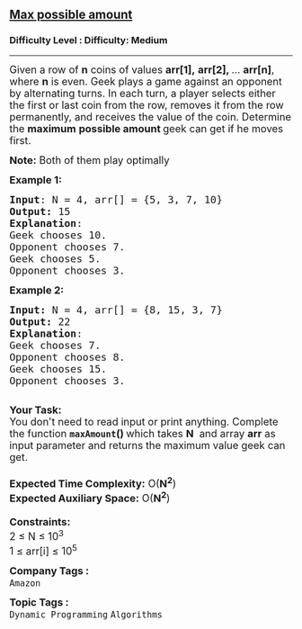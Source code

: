 <h2><a href="https://www.geeksforgeeks.org/problems/max-possible-amount2717/1?page=1&difficulty=Medium&status=unsolved&sortBy=submissions">Max possible amount</a></h2><h3>Difficulty Level : Difficulty: Medium</h3><hr><div class="problems_problem_content__Xm_eO"><p><span style="font-size:18px">Given a row of <strong>n</strong> coins of values <strong>arr[1],</strong> <strong>arr[2], </strong>... <strong>arr[n]</strong>, where <strong>n</strong> is even. Geek plays a game against an opponent by alternating turns.&nbsp;In each turn, a player selects either the first or last coin from the row, removes it from the row permanently, and&nbsp;receives the value of the coin. Determine the <strong>maximum</strong> <strong>possible amount </strong>geek can get if he moves first.</span></p>

<p><span style="font-size:18px"><strong>Note:</strong> Both of them play optimally</span></p>

<p><span style="font-size:18px"><strong>Example 1:</strong></span></p>

<pre><span style="font-size:18px"><strong>Input</strong>: N = 4, arr[] = {5, 3, 7, 10}
<strong>Output:</strong> 15
<strong>Explanation</strong>: </span>
<span style="font-size:18px">Geek chooses 10.
Opponent chooses 7.
Geek chooses 5.
Opponent chooses 3.</span></pre>

<p><span style="font-size:18px"><strong>Example 2:</strong></span></p>

<pre><span style="font-size:18px"><strong>Input: </strong>N = 4, arr[] = {8, 15, 3, 7}
<strong>Output: </strong>22
<strong>Explanation</strong>: 
Geek chooses 7.
Opponent chooses 8.
Geek chooses 15.
Opponent chooses 3.</span>
</pre>

<p><br>
<span style="font-size:18px"><strong>Your Task:&nbsp;&nbsp;</strong><br>
You don't need to read input or print anything. Complete the function <strong><code>maxAmount</code>()&nbsp;</strong>which takes <strong>N</strong>&nbsp; and array <strong>arr</strong> as input parameter and returns the maximum value geek can get.<br>
<br>
<strong>Expected Time Complexity:</strong> O(<strong>N<sup>2</sup></strong>)<br>
<strong>Expected Auxiliary Space:</strong> O(<strong>N<sup>2</sup></strong>)<br>
<br>
<strong>Constraints:</strong><br>
2 ≤ N ≤ 10<sup>3</sup></span><br>
<span style="font-size:18px">1 ≤ arr[i] ≤ 10<sup>5</sup></span></p>
</div><p><span style=font-size:18px><strong>Company Tags : </strong><br><code>Amazon</code>&nbsp;<br><p><span style=font-size:18px><strong>Topic Tags : </strong><br><code>Dynamic Programming</code>&nbsp;<code>Algorithms</code>&nbsp;